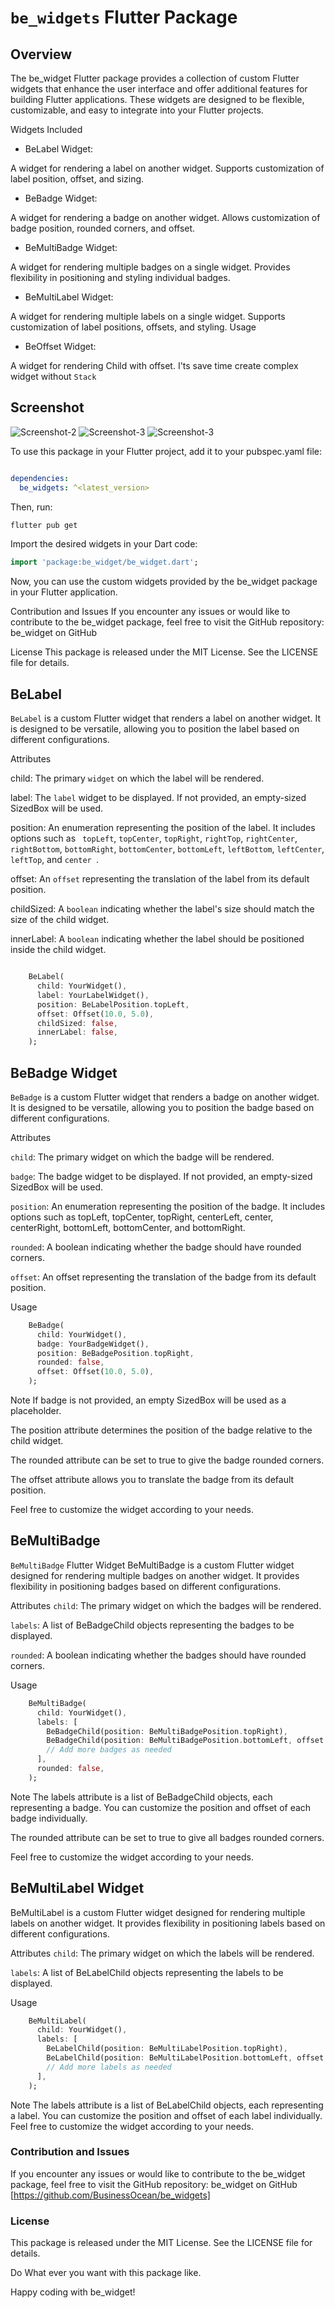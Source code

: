 <!--
This README describes the package. If you publish this package to pub.dev,
this README's contents appear on the landing page for your package.

For information about how to write a good package README, see the guide for
[writing package pages](https://dart.dev/guides/libraries/writing-package-pages).

For general information about developing packages, see the Dart guide for
[creating packages](https://dart.dev/guides/libraries/create-library-packages)
and the Flutter guide for
[developing packages and plugins](https://flutter.dev/developing-packages).
-->
# `be_widgets` Flutter Package
## Overview
The be_widget Flutter package provides a collection of custom Flutter widgets that enhance the user interface and offer additional features for building Flutter applications. These widgets are designed to be flexible, customizable, and easy to integrate into your Flutter projects.

Widgets Included

- BeLabel Widget:

A widget for rendering a label on another widget.
Supports customization of label position, offset, and sizing.

- BeBadge Widget:

A widget for rendering a badge on another widget.
Allows customization of badge position, rounded corners, and offset.

- BeMultiBadge Widget:

A widget for rendering multiple badges on a single widget.
Provides flexibility in positioning and styling individual badges.

- BeMultiLabel Widget:

A widget for rendering multiple labels on a single widget.
Supports customization of label positions, offsets, and styling.
Usage

- BeOffset Widget:

A widget for rendering Child with offset. I'ts save time create complex widget without `Stack`


## Screenshot
  ![Screenshot-2](./screenshots/screen-shot-2.png)
  ![Screenshot-3](./screenshots/screen-shot-3.png)
  ![Screenshot-3](./screenshots/screen-shot-4.png)


To use this package in your Flutter project, add it to your pubspec.yaml file:

```yaml

dependencies:
  be_widgets: ^<latest_version>
```
Then, run:

```bash
flutter pub get
```
Import the desired widgets in your Dart code:

```dart
import 'package:be_widget/be_widget.dart';
```

Now, you can use the custom widgets provided by the be_widget package in your Flutter application.

Contribution and Issues
If you encounter any issues or would like to contribute to the be_widget package, feel free to visit the GitHub repository: be_widget on GitHub

License
This package is released under the MIT License. See the LICENSE file for details.

## BeLabel
`BeLabel` is a custom Flutter widget that renders a label on another widget. It is designed to be versatile, allowing you to position the label based on different configurations.

Attributes

child: The primary `widget` on which the label will be rendered.

label: The `label` widget to be displayed. If not provided, an empty-sized SizedBox will be used.

position: An enumeration representing the position of the label. It includes options such as ` topLeft`, `topCenter`, `topRight`, `rightTop`, `rightCenter`, `rightBottom`, `bottomRight`, `bottomCenter`, `bottomLeft`, `leftBottom`, `leftCenter`, `leftTop`, and `center `.

offset: An `offset` representing the translation of the label from its default position.

childSized: A `boolean` indicating whether the label's size should match the size of the child widget.

innerLabel: A `boolean` indicating whether the label should be positioned inside the child widget.


```dart

    BeLabel(
      child: YourWidget(),
      label: YourLabelWidget(),
      position: BeLabelPosition.topLeft,
      offset: Offset(10.0, 5.0),
      childSized: false,
      innerLabel: false,
    );

```

## BeBadge Widget

`BeBadge` is a custom Flutter widget that renders a badge on another widget. It is designed to be versatile, allowing you to position the badge based on different configurations.

Attributes

`child`: The primary widget on which the badge will be rendered.

`badge`: The badge widget to be displayed. If not provided, an empty-sized SizedBox will be used.

`position`: An enumeration representing the position of the badge. It includes options such as topLeft, topCenter, topRight, centerLeft, center, centerRight, bottomLeft, bottomCenter, and bottomRight.

`rounded`: A boolean indicating whether the badge should have rounded corners.

`offset`: An offset representing the translation of the badge from its default position.

Usage
```dart
    BeBadge(
      child: YourWidget(),
      badge: YourBadgeWidget(),
      position: BeBadgePosition.topRight,
      rounded: false,
      offset: Offset(10.0, 5.0),
    );
```
Note
If badge is not provided, an empty SizedBox will be used as a placeholder.

The position attribute determines the position of the badge relative to the child widget.

The rounded attribute can be set to true to give the badge rounded corners.

The offset attribute allows you to translate the badge from its default position.

Feel free to customize the widget according to your needs.

## BeMultiBadge

`BeMultiBadge` Flutter Widget
BeMultiBadge is a custom Flutter widget designed for rendering multiple badges on another widget. It provides flexibility in positioning badges based on different configurations.

Attributes
`child`: The primary widget on which the badges will be rendered.

`labels`: A list of BeBadgeChild objects representing the badges to be displayed.

`rounded`: A boolean indicating whether the badges should have rounded corners.

Usage
```dart
    BeMultiBadge(
      child: YourWidget(),
      labels: [
        BeBadgeChild(position: BeMultiBadgePosition.topRight),
        BeBadgeChild(position: BeMultiBadgePosition.bottomLeft, offset: Offset(5.0, 10.0)),
        // Add more badges as needed
      ],
      rounded: false,
    );
```
Note
The labels attribute is a list of BeBadgeChild objects, each representing a badge. You can customize the position and offset of each badge individually.

The rounded attribute can be set to true to give all badges rounded corners.

Feel free to customize the widget according to your needs.


## BeMultiLabel Widget

BeMultiLabel is a custom Flutter widget designed for rendering multiple labels on another widget. It provides flexibility in positioning labels based on different configurations.

Attributes
`child`: The primary widget on which the labels will be rendered.

`labels`: A list of BeLabelChild objects representing the labels to be displayed.

Usage
```dart
    BeMultiLabel(
      child: YourWidget(),
      labels: [
        BeLabelChild(position: BeMultiLabelPosition.topRight),
        BeLabelChild(position: BeMultiLabelPosition.bottomLeft, offset: Offset(5.0, 10.0)),
        // Add more labels as needed
      ],
    );
```
Note
The labels attribute is a list of BeLabelChild objects, each representing a label. You can customize the position and offset of each label individually.
Feel free to customize the widget according to your needs.

### Contribution and Issues
If you encounter any issues or would like to contribute to the be_widget package, feel free to visit the GitHub repository: be_widget on GitHub [https://github.com/BusinessOcean/be_widgets]
 
### License
This package is released under the MIT License. See the LICENSE file for details.

Do What ever you want with this package like.

Happy coding with be_widget!